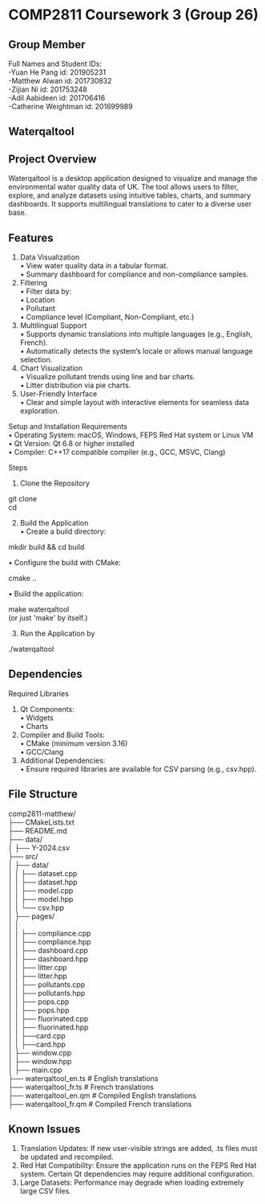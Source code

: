 # COMP2811 Coursework 3 (Group 26)

## Group Member
Full Names and Student IDs:  
-Yuan He Pang id: 201905231  
-Matthew Alwan id: 201730832  
-Zijian Ni id: 201753248  
-Adil Aabideen id: 201706416  
-Catherine Weightman id: 201699989  

## Waterqaltool

## Project Overview

Waterqaltool is a desktop application designed to visualize and manage the environmental water quality data of UK. The tool allows users to filter, explore, and analyze datasets using intuitive tables, charts, and summary dashboards. It supports multilingual translations to cater to a diverse user base.

## Features
 1. Data Visualization  
 • View water quality data in a tabular format.  
 • Summary dashboard for compliance and non-compliance samples.  
 2. Filtering  
 • Filter data by:  
 • Location  
 • Pollutant  
 • Compliance level (Compliant, Non-Compliant, etc.)  
 3. Multilingual Support  
 • Supports dynamic translations into multiple languages (e.g., English, French).  
 • Automatically detects the system’s locale or allows manual language selection.  
 4. Chart Visualization  
 • Visualize pollutant trends using line and bar charts.  
 • Litter distribution via pie charts.  
 5. User-Friendly Interface  
 • Clear and simple layout with interactive elements for seamless data exploration.  

Setup and Installation Requirements  
 • Operating System: macOS, Windows, FEPS Red Hat system or Linux VM  
 • Qt Version: Qt 6.8 or higher installed  
 • Compiler: C++17 compatible compiler (e.g., GCC, MSVC, Clang)  

Steps  
 1. Clone the Repository  

git clone <repository-url>  
cd <repository-folder>  


 2. Build the Application  
 • Create a build directory:  

mkdir build && cd build  


 • Configure the build with CMake:  

cmake ..  


 • Build the application:  

make waterqaltool  
(or just 'make' by itself.)  


 3. Run the Application by

./waterqaltool

## Dependencies

Required Libraries  
 1. Qt Components:  
 • Widgets  
 • Charts  
 2. Compiler and Build Tools:  
 • CMake (minimum version 3.16)  
 • GCC/Clang  
 3. Additional Dependencies:  
 • Ensure required libraries are available for CSV parsing (e.g., csv.hpp).  

## File Structure


comp2811-matthew/  
├── CMakeLists.txt  
├── README.md  
├── data/  
│   ├── Y-2024.csv  
├── src/  
│   ├── data/  
│   │   ├── dataset.cpp  
│   │   ├── dataset.hpp  
│   │   ├── model.cpp  
│   │   ├── model.hpp  
│   │   └── csv.hpp  
│   ├── pages/  
│   │     
│   │   ├── compliance.cpp  
│   │   ├── compliance.hpp  
│   │   ├── dashboard.cpp  
│   │   ├── dashboard.hpp  
│   │   ├── litter.cpp  
│   │   ├── litter.hpp  
│   │   ├── pollutants.cpp  
│   │   ├── pollutants.hpp  
│   │   ├── pops.cpp  
│   │   ├── pops.hpp  
│   │   ├── fluorinated.cpp  
│   │   ├── fluorinated.hpp  
│   │   ├──card.cpp  
│   │   ├──card.hpp  
│   ├── window.cpp  
│   ├── window.hpp  
│   ├── main.cpp  
├── waterqaltool_en.ts     # English translations  
├── waterqaltool_fr.ts     # French translations  
├── waterqaltool_en.qm     # Compiled English translations  
├── waterqaltool_fr.qm     # Compiled French translations  

## Known Issues
 1. Translation Updates: If new user-visible strings are added, .ts files must be updated and recompiled.  
 2. Red Hat Compatibility: Ensure the application runs on the FEPS Red Hat system. Certain Qt dependencies may require additional configuration.  
 3. Large Datasets: Performance may degrade when loading extremely large CSV files.  
